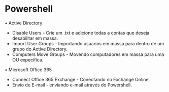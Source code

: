 # Powershell

• Active Directory

 - Disable Users - Crie um .txt e adicione todas a contas que deseja desabilitar em massa.
 - Import User Groups - Importando usuarios em massa para dentro de um grupo do Active Directory.
 - Computers Move Groups - Movendo computadores em massa para uma OU expecifica.

• Microsoft Office 365

 - Connect Office 365 Exchange - Conectando no Exchange Online.
 - Envio de E-mail - enviando e-mail através do Powershell.